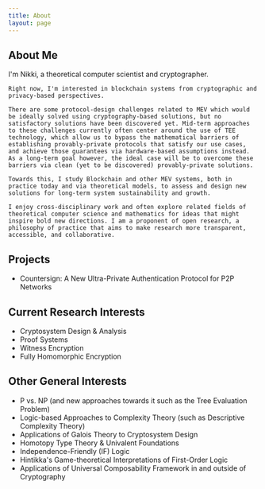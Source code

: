 ```yaml
---
title: About
layout: page
---
```


<h2>About Me</h2>

<p>
	I'm Nikki, a theoretical computer scientist and cryptographer.

    Right now, I'm interested in blockchain systems from cryptographic and privacy-based perspectives.

    There are some protocol-design challenges related to MEV which would be ideally solved using cryptography-based solutions, but no satisfactory solutions have been discovered yet. Mid-term approaches to these challenges currently often center around the use of TEE technology, which allow us to bypass the mathematical barriers of establishing provably-private protocols that satisfy our use cases, and achieve those guarantees via hardware-based assumptions instead. As a long-term goal however, the ideal case will be to overcome these barriers via clean (yet to be discovered) provably-private solutions.

    Towards this, I study Blockchain and other MEV systems, both in practice today and via theoretical models, to assess and design new solutions for long-term system sustainability and growth.

    I enjoy cross-disciplinary work and often explore related fields of theoretical computer science and mathematics for ideas that might inspire bold new directions. I am a proponent of open research, a philosophy of practice that aims to make research more transparent, accessible, and collaborative.

</p>

<h2>Projects</h2>
<ul class="skill-list">
	<li>Countersign: A New Ultra-Private Authentication Protocol for P2P Networks</li>
</ul>

<h2>Current Research Interests</h2>

<ul class="skill-list">
	<li>Cryptosystem Design & Analysis</li>
	<li>Proof Systems</li>
	<li>Witness Encryption</li>
	<li>Fully Homomorphic Encryption</li>
</ul>

<h2>Other General Interests</h2>

<ul class="skill-list">
	<li> P vs. NP (and new approaches towards it such as the Tree Evaluation Problem)</li>
	<li>Logic-based Approaches to Complexity Theory (such as Descriptive Complexity Theory)</li>
	<li>Applications of Galois Theory to Cryptosystem Design</li>
	<li>Homotopy Type Theory & Univalent Foundations</li>
	<li>Independence-Friendly (IF) Logic</li>
	<li>Hintikka's Game-theoretical Interpretations of First-Order Logic</li>
	<li>Applications of Universal Composability Framework in and outside of Cryptography</li>
</ul>

<!---
<h2>Projects</h2>
<ul>
	 <li><a href="https://github.com/">Lorem Lorem</a></li>
	<li><a href="https://github.com/">Ipsum Dolor</a></li>
	<li><a href="https://github.com/">Dolor Lorem</a></li>
</ul>
--->
